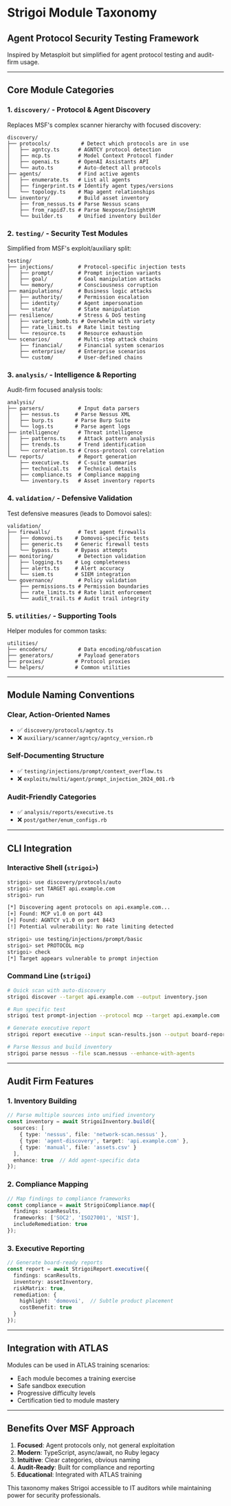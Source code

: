 # Strigoi Module Taxonomy
## Agent Protocol Security Testing Framework

Inspired by Metasploit but simplified for agent protocol testing and audit-firm usage.

---

## Core Module Categories

### 1. `discovery/` - Protocol & Agent Discovery
Replaces MSF's complex scanner hierarchy with focused discovery:
```
discovery/
├── protocols/          # Detect which protocols are in use
│   ├── agntcy.ts      # AGNTCY protocol detection
│   ├── mcp.ts         # Model Context Protocol finder
│   ├── openai.ts      # OpenAI Assistants API
│   └── auto.ts        # Auto-detect all protocols
├── agents/            # Find active agents
│   ├── enumerate.ts   # List all agents
│   ├── fingerprint.ts # Identify agent types/versions
│   └── topology.ts    # Map agent relationships
└── inventory/         # Build asset inventory
    ├── from_nessus.ts # Parse Nessus scans
    ├── from_rapid7.ts # Parse Nexpose/InsightVM
    └── builder.ts     # Unified inventory builder
```

### 2. `testing/` - Security Test Modules
Simplified from MSF's exploit/auxiliary split:
```
testing/
├── injections/        # Protocol-specific injection tests
│   ├── prompt/        # Prompt injection variants
│   ├── goal/          # Goal manipulation attacks
│   └── memory/        # Consciousness corruption
├── manipulations/     # Business logic attacks
│   ├── authority/     # Permission escalation
│   ├── identity/      # Agent impersonation
│   └── state/         # State manipulation
├── resilience/        # Stress & DoS testing
│   ├── variety_bomb.ts # Overwhelm with variety
│   ├── rate_limit.ts  # Rate limit testing
│   └── resource.ts    # Resource exhaustion
└── scenarios/         # Multi-step attack chains
    ├── financial/     # Financial system scenarios
    ├── enterprise/    # Enterprise scenarios
    └── custom/        # User-defined chains
```

### 3. `analysis/` - Intelligence & Reporting
Audit-firm focused analysis tools:
```
analysis/
├── parsers/           # Input data parsers
│   ├── nessus.ts     # Parse Nessus XML
│   ├── burp.ts       # Parse Burp Suite
│   └── logs.ts       # Parse agent logs
├── intelligence/      # Threat intelligence
│   ├── patterns.ts    # Attack pattern analysis
│   ├── trends.ts      # Trend identification
│   └── correlation.ts # Cross-protocol correlation
└── reports/           # Report generation
    ├── executive.ts   # C-suite summaries
    ├── technical.ts   # Technical details
    ├── compliance.ts  # Compliance mapping
    └── inventory.ts   # Asset inventory reports
```

### 4. `validation/` - Defensive Validation
Test defensive measures (leads to Domovoi sales):
```
validation/
├── firewalls/         # Test agent firewalls
│   ├── domovoi.ts    # Domovoi-specific tests
│   ├── generic.ts    # Generic firewall tests
│   └── bypass.ts     # Bypass attempts
├── monitoring/        # Detection validation
│   ├── logging.ts    # Log completeness
│   ├── alerts.ts     # Alert accuracy
│   └── siem.ts       # SIEM integration
└── governance/        # Policy validation
    ├── permissions.ts # Permission boundaries
    ├── rate_limits.ts # Rate limit enforcement
    └── audit_trail.ts # Audit trail integrity
```

### 5. `utilities/` - Supporting Tools
Helper modules for common tasks:
```
utilities/
├── encoders/          # Data encoding/obfuscation
├── generators/        # Payload generators
├── proxies/          # Protocol proxies
└── helpers/          # Common utilities
```

---

## Module Naming Conventions

### Clear, Action-Oriented Names
- ✅ `discovery/protocols/agntcy.ts`
- ❌ `auxiliary/scanner/agntcy/agntcy_version.rb`

### Self-Documenting Structure
- ✅ `testing/injections/prompt/context_overflow.ts`
- ❌ `exploits/multi/agent/prompt_injection_2024_001.rb`

### Audit-Friendly Categories
- ✅ `analysis/reports/executive.ts`
- ❌ `post/gather/enum_configs.rb`

---

## CLI Integration

### Interactive Shell (`strigoi>`)
```bash
strigoi> use discovery/protocols/auto
strigoi> set TARGET api.example.com
strigoi> run

[*] Discovering agent protocols on api.example.com...
[+] Found: MCP v1.0 on port 443
[+] Found: AGNTCY v1.0 on port 8443
[!] Potential vulnerability: No rate limiting detected

strigoi> use testing/injections/prompt/basic
strigoi> set PROTOCOL mcp
strigoi> check
[*] Target appears vulnerable to prompt injection
```

### Command Line (`strigoi`)
```bash
# Quick scan with auto-discovery
strigoi discover --target api.example.com --output inventory.json

# Run specific test
strigoi test prompt-injection --protocol mcp --target api.example.com

# Generate executive report
strigoi report executive --input scan-results.json --output board-report.pdf

# Parse Nessus and build inventory
strigoi parse nessus --file scan.nessus --enhance-with-agents
```

---

## Audit Firm Features

### 1. Inventory Building
```typescript
// Parse multiple sources into unified inventory
const inventory = await StrigoiInventory.build({
  sources: [
    { type: 'nessus', file: 'network-scan.nessus' },
    { type: 'agent-discovery', target: 'api.example.com' },
    { type: 'manual', file: 'assets.csv' }
  ],
  enhance: true  // Add agent-specific data
});
```

### 2. Compliance Mapping
```typescript
// Map findings to compliance frameworks
const compliance = await StrigoiCompliance.map({
  findings: scanResults,
  frameworks: ['SOC2', 'ISO27001', 'NIST'],
  includeRemediation: true
});
```

### 3. Executive Reporting
```typescript
// Generate board-ready reports
const report = await StrigoiReport.executive({
  findings: scanResults,
  inventory: assetInventory,
  riskMatrix: true,
  remediation: {
    highlight: 'domovoi',  // Subtle product placement
    costBenefit: true
  }
});
```

---

## Integration with ATLAS

Modules can be used in ATLAS training scenarios:
- Each module becomes a training exercise
- Safe sandbox execution
- Progressive difficulty levels
- Certification tied to module mastery

---

## Benefits Over MSF Approach

1. **Focused**: Agent protocols only, not general exploitation
2. **Modern**: TypeScript, async/await, no Ruby legacy
3. **Intuitive**: Clear categories, obvious naming
4. **Audit-Ready**: Built for compliance and reporting
5. **Educational**: Integrated with ATLAS training

This taxonomy makes Strigoi accessible to IT auditors while maintaining power for security professionals.